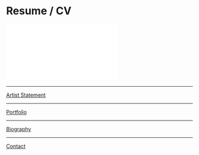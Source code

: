 # Resume / CV

![Branching](CV.pdf)

* * *

[Artist Statement](http://www.kaylalazrak.com/artist-statement)

* * *

[Portfolio](http://www.kaylalazrak.com/portfolio)

* * *

[Biography](http://www.kaylalazrak.com/biography)


* * *

[Contact](http://www.kaylalazrak.com/Contact)
